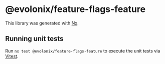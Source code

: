 # @evolonix/feature-flags-feature

This library was generated with [Nx](https://nx.dev).

## Running unit tests

Run `nx test @evolonix/feature-flags-feature` to execute the unit tests via [Vitest](https://vitest.dev/).
